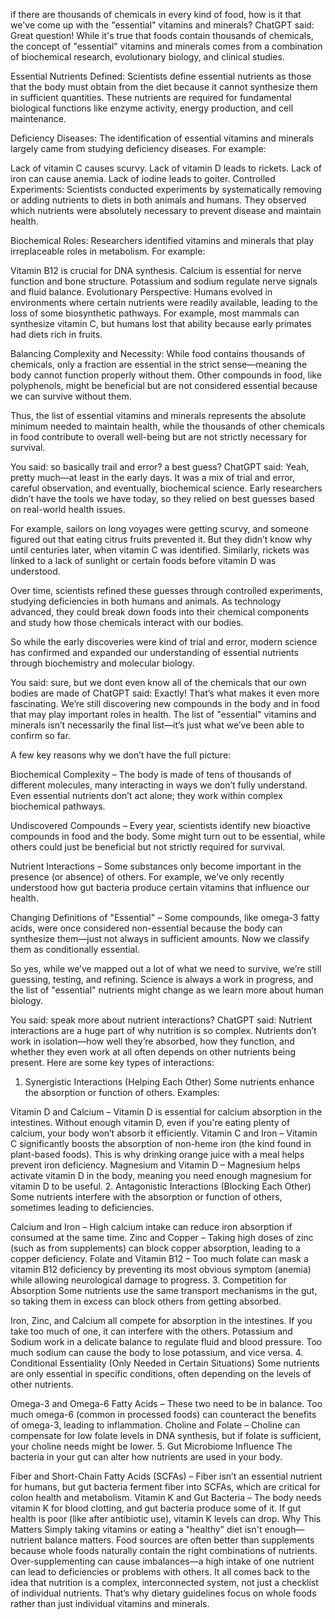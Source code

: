 if there are thousands of chemicals in every kind of food, how is it that we've come up with the "essential" vitamins and minerals?
ChatGPT said:
Great question! While it's true that foods contain thousands of chemicals, the concept of "essential" vitamins and minerals comes from a combination of biochemical research, evolutionary biology, and clinical studies.

Essential Nutrients Defined: Scientists define essential nutrients as those that the body must obtain from the diet because it cannot synthesize them in sufficient quantities. These nutrients are required for fundamental biological functions like enzyme activity, energy production, and cell maintenance.

Deficiency Diseases: The identification of essential vitamins and minerals largely came from studying deficiency diseases. For example:

Lack of vitamin C causes scurvy.
Lack of vitamin D leads to rickets.
Lack of iron can cause anemia.
Lack of iodine leads to goiter.
Controlled Experiments: Scientists conducted experiments by systematically removing or adding nutrients to diets in both animals and humans. They observed which nutrients were absolutely necessary to prevent disease and maintain health.

Biochemical Roles: Researchers identified vitamins and minerals that play irreplaceable roles in metabolism. For example:

Vitamin B12 is crucial for DNA synthesis.
Calcium is essential for nerve function and bone structure.
Potassium and sodium regulate nerve signals and fluid balance.
Evolutionary Perspective: Humans evolved in environments where certain nutrients were readily available, leading to the loss of some biosynthetic pathways. For example, most mammals can synthesize vitamin C, but humans lost that ability because early primates had diets rich in fruits.

Balancing Complexity and Necessity: While food contains thousands of chemicals, only a fraction are essential in the strict sense—meaning the body cannot function properly without them. Other compounds in food, like polyphenols, might be beneficial but are not considered essential because we can survive without them.

Thus, the list of essential vitamins and minerals represents the absolute minimum needed to maintain health, while the thousands of other chemicals in food contribute to overall well-being but are not strictly necessary for survival.







You said:
so basically trail and error?  a best guess?
ChatGPT said:
Yeah, pretty much—at least in the early days. It was a mix of trial and error, careful observation, and eventually, biochemical science. Early researchers didn’t have the tools we have today, so they relied on best guesses based on real-world health issues.

For example, sailors on long voyages were getting scurvy, and someone figured out that eating citrus fruits prevented it. But they didn’t know why until centuries later, when vitamin C was identified. Similarly, rickets was linked to a lack of sunlight or certain foods before vitamin D was understood.

Over time, scientists refined these guesses through controlled experiments, studying deficiencies in both humans and animals. As technology advanced, they could break down foods into their chemical components and study how those chemicals interact with our bodies.

So while the early discoveries were kind of trial and error, modern science has confirmed and expanded our understanding of essential nutrients through biochemistry and molecular biology.







You said:
sure, but we dont even know all of the chemicals that our own bodies are made of
ChatGPT said:
Exactly! That’s what makes it even more fascinating. We’re still discovering new compounds in the body and in food that may play important roles in health. The list of "essential" vitamins and minerals isn’t necessarily the final list—it’s just what we’ve been able to confirm so far.

A few key reasons why we don’t have the full picture:

Biochemical Complexity – The body is made of tens of thousands of different molecules, many interacting in ways we don’t fully understand. Even essential nutrients don’t act alone; they work within complex biochemical pathways.

Undiscovered Compounds – Every year, scientists identify new bioactive compounds in food and the body. Some might turn out to be essential, while others could just be beneficial but not strictly required for survival.

Nutrient Interactions – Some substances only become important in the presence (or absence) of others. For example, we’ve only recently understood how gut bacteria produce certain vitamins that influence our health.

Changing Definitions of "Essential" – Some compounds, like omega-3 fatty acids, were once considered non-essential because the body can synthesize them—just not always in sufficient amounts. Now we classify them as conditionally essential.

So yes, while we’ve mapped out a lot of what we need to survive, we’re still guessing, testing, and refining. Science is always a work in progress, and the list of "essential" nutrients might change as we learn more about human biology.







You said:
speak more about nutrient interactions?
ChatGPT said:
Nutrient interactions are a huge part of why nutrition is so complex. Nutrients don’t work in isolation—how well they’re absorbed, how they function, and whether they even work at all often depends on other nutrients being present. Here are some key types of interactions:

1. Synergistic Interactions (Helping Each Other)
Some nutrients enhance the absorption or function of others. Examples:

Vitamin D and Calcium – Vitamin D is essential for calcium absorption in the intestines. Without enough vitamin D, even if you're eating plenty of calcium, your body won’t absorb it efficiently.
Vitamin C and Iron – Vitamin C significantly boosts the absorption of non-heme iron (the kind found in plant-based foods). This is why drinking orange juice with a meal helps prevent iron deficiency.
Magnesium and Vitamin D – Magnesium helps activate vitamin D in the body, meaning you need enough magnesium for vitamin D to be useful.
2. Antagonistic Interactions (Blocking Each Other)
Some nutrients interfere with the absorption or function of others, sometimes leading to deficiencies.

Calcium and Iron – High calcium intake can reduce iron absorption if consumed at the same time.
Zinc and Copper – Taking high doses of zinc (such as from supplements) can block copper absorption, leading to a copper deficiency.
Folate and Vitamin B12 – Too much folate can mask a vitamin B12 deficiency by preventing its most obvious symptom (anemia) while allowing neurological damage to progress.
3. Competition for Absorption
Some nutrients use the same transport mechanisms in the gut, so taking them in excess can block others from getting absorbed.

Iron, Zinc, and Calcium all compete for absorption in the intestines. If you take too much of one, it can interfere with the others.
Potassium and Sodium work in a delicate balance to regulate fluid and blood pressure. Too much sodium can cause the body to lose potassium, and vice versa.
4. Conditional Essentiality (Only Needed in Certain Situations)
Some nutrients are only essential in specific conditions, often depending on the levels of other nutrients.

Omega-3 and Omega-6 Fatty Acids – These two need to be in balance. Too much omega-6 (common in processed foods) can counteract the benefits of omega-3, leading to inflammation.
Choline and Folate – Choline can compensate for low folate levels in DNA synthesis, but if folate is sufficient, your choline needs might be lower.
5. Gut Microbiome Influence
The bacteria in your gut can alter how nutrients are used in your body.

Fiber and Short-Chain Fatty Acids (SCFAs) – Fiber isn’t an essential nutrient for humans, but gut bacteria ferment fiber into SCFAs, which are critical for colon health and metabolism.
Vitamin K and Gut Bacteria – The body needs vitamin K for blood clotting, and gut bacteria produce some of it. If gut health is poor (like after antibiotic use), vitamin K levels can drop.
Why This Matters
Simply taking vitamins or eating a "healthy" diet isn't enough—nutrient balance matters.
Food sources are often better than supplements because whole foods naturally contain the right combinations of nutrients.
Over-supplementing can cause imbalances—a high intake of one nutrient can lead to deficiencies or problems with others.
It all comes back to the idea that nutrition is a complex, interconnected system, not just a checklist of individual nutrients. That’s why dietary guidelines focus on whole foods rather than just individual vitamins and minerals.